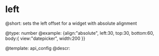 left
=============

@short:
	sets the left offset for a widget with absolute alignment

@type: number
@example:
{align:"absolute", left:30, top:30, bottom:60, body:{ view:"datepicker", width:200 }}

@template:	api_config
@descr:


